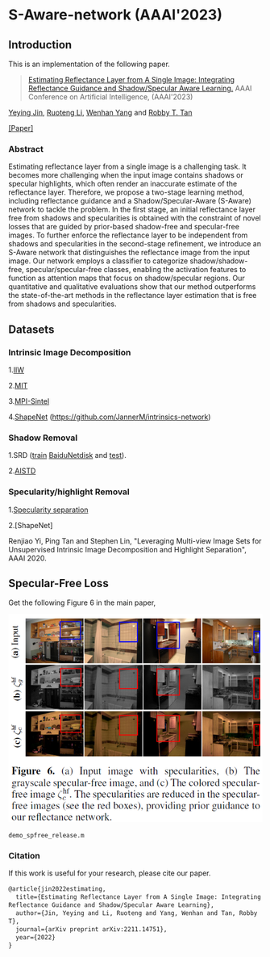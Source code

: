 # S-Aware-network (AAAI'2023)

## Introduction
This is an implementation of the following paper.
> [Estimating Reflectance Layer from A Single Image: Integrating Reflectance Guidance and Shadow/Specular Aware Learning.](https://arxiv.org/abs/2211.14751)
> AAAI Conference on Artificial Intelligence, (AAAI'2023)

[Yeying Jin](https://jinyeying.github.io/), [Ruoteng Li](https://liruoteng.github.io/), [Wenhan Yang](https://flyywh.github.io/) and [Robby T. Tan](https://tanrobby.github.io/pub.html)

[[Paper]](https://arxiv.org/pdf/2211.14751.pdf)
### Abstract
Estimating reflectance layer from a single image is a challenging task. 
It becomes more challenging when the input image contains shadows or specular highlights, which often render an inaccurate estimate of the reflectance layer. Therefore, we propose a two-stage learning method, including reflectance guidance and a Shadow/Specular-Aware (S-Aware) network to tackle the problem. In the first stage, an initial reflectance layer free from shadows and specularities is obtained with the constraint of novel losses that are guided by prior-based shadow-free and specular-free images. To further enforce the reflectance layer to be independent from shadows and specularities in the second-stage refinement, we introduce an S-Aware network that distinguishes the reflectance image from the input image. Our network employs a classifier to categorize shadow/shadow-free, specular/specular-free classes, enabling the activation features to function as attention maps that focus on shadow/specular regions. Our quantitative and qualitative evaluations show that our method outperforms the state-of-the-art methods in the reflectance layer estimation that is free from shadows and specularities.

## Datasets
### Intrinsic Image Decomposition

1.[IIW](<https://labelmaterial.s3.amazonaws.com/release/iiw-dataset-release-0.zip>) 

2.[MIT](https://github.com/davidstutz/grosse2009-intrinsic-images)

3.[MPI-Sintel](https://www.dropbox.com/s/4p6hlwsv2bv9vgp/MPI_300.zip?dl=0)

4.[ShapeNet](https://www.dropbox.com/s/vzi9cak5kr2obeq/ShapeNet-intrinsic-car-modified.zip?dl=0)
(https://github.com/JannerM/intrinsics-network)


### Shadow Removal

1.SRD ([train](https://drive.google.com/file/d/1W8vBRJYDG9imMgr9I2XaA13tlFIEHOjS/view) [BaiduNetdisk](https://pan.baidu.com/s/1mj3BoRQ) and [test](http://www.shengfenghe.com/publications/)).

2.[AISTD](https://www3.cs.stonybrook.edu/~cvl/projects/SID/index.html) 

### Specularity/highlight Removal
1.[Specularity separation](https://www.dropbox.com/s/awk9fa00xvfeqmf/specular%2Bdataset.zip?dl=0)

2.[ShapeNet]

Renjiao Yi, Ping Tan and Stephen Lin, "Leveraging Multi-view Image Sets for Unsupervised Intrinsic Image Decomposition and Highlight Separation", AAAI 2020.

## Specular-Free Loss
Get the following Figure 6 in the main paper,
<p align="left">
  <img width=550" src="teaser/specular-free.png">
</p>

```
demo_spfree_release.m
```

### Citation
If this work is useful for your research, please cite our paper. 
```
@article{jin2022estimating,
  title={Estimating Reflectance Layer from A Single Image: Integrating Reflectance Guidance and Shadow/Specular Aware Learning},
  author={Jin, Yeying and Li, Ruoteng and Yang, Wenhan and Tan, Robby T},
  journal={arXiv preprint arXiv:2211.14751},
  year={2022}
}
```
